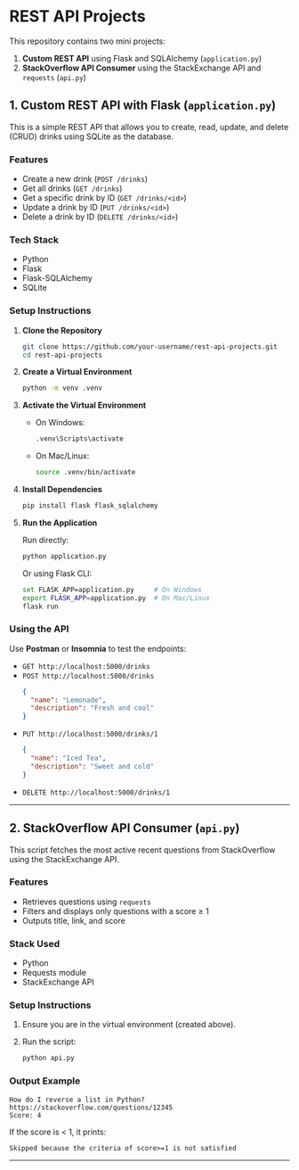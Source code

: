 # REST API Projects

This repository contains two mini projects:

1. **Custom REST API** using Flask and SQLAlchemy (`application.py`)
2. **StackOverflow API Consumer** using the StackExchange API and `requests` (`api.py`)

## 1. Custom REST API with Flask (`application.py`)

This is a simple REST API that allows you to create, read, update, and delete (CRUD) drinks using SQLite as the database.

### Features

- Create a new drink (`POST /drinks`)
- Get all drinks (`GET /drinks`)
- Get a specific drink by ID (`GET /drinks/<id>`)
- Update a drink by ID (`PUT /drinks/<id>`)
- Delete a drink by ID (`DELETE /drinks/<id>`)

### Tech Stack

- Python
- Flask
- Flask-SQLAlchemy
- SQLite

### Setup Instructions

1. **Clone the Repository**
   ```bash
   git clone https://github.com/your-username/rest-api-projects.git
   cd rest-api-projects
   ```

2. **Create a Virtual Environment**
   ```bash
   python -m venv .venv
   ```

3. **Activate the Virtual Environment**

   - On Windows:
     ```bash
     .venv\Scripts\activate
     ```

   - On Mac/Linux:
     ```bash
     source .venv/bin/activate
     ```

4. **Install Dependencies**
   ```bash
   pip install flask flask_sqlalchemy
   ```

5. **Run the Application**

   Run directly:
   ```bash
   python application.py
   ```

   Or using Flask CLI:
   ```bash
   set FLASK_APP=application.py     # On Windows
   export FLASK_APP=application.py  # On Mac/Linux
   flask run
   ```

### Using the API

Use **Postman** or **Insomnia** to test the endpoints:

- `GET http://localhost:5000/drinks`
- `POST http://localhost:5000/drinks`
  ```json
  {
    "name": "Lemonade",
    "description": "Fresh and cool"
  }
  ```
- `PUT http://localhost:5000/drinks/1`
  ```json
  {
    "name": "Iced Tea",
    "description": "Sweet and cold"
  }
  ```
- `DELETE http://localhost:5000/drinks/1`

---

## 2. StackOverflow API Consumer (`api.py`)

This script fetches the most active recent questions from StackOverflow using the StackExchange API.

### Features

- Retrieves questions using `requests`
- Filters and displays only questions with a score ≥ 1
- Outputs title, link, and score

### Stack Used

- Python
- Requests module
- StackExchange API

### Setup Instructions

1. Ensure you are in the virtual environment (created above).

2. Run the script:
   ```bash
   python api.py
   ```

### Output Example

```
How do I reverse a list in Python?
https://stackoverflow.com/questions/12345
Score: 4
```

If the score is < 1, it prints:
```
Skipped because the criteria of score>=1 is not satisfied
```

---
